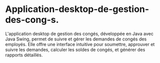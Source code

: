 # Application-desktop-de-gestion-des-cong-s.
L'application desktop de gestion des congés, développée en Java avec Java Swing, permet de suivre et gérer les demandes de congés des employés. Elle offre une interface intuitive pour soumettre, approuver et suivre les demandes, calculer les soldes de congés, et générer des rapports détaillés.
